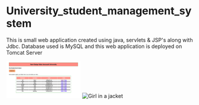 # University_student_management_system
This is small web application created using java, servlets &amp; JSP's along with Jdbc. Database used is MySQL and this web application is deployed on Tomcat Server

<img src="Screenshot 2021-03-19 at 1.29.54 PM.png" alt="image1" width="200" height="100">




<img src="img_girl.jpg" alt="Girl in a jacket" width="500" height="600">
